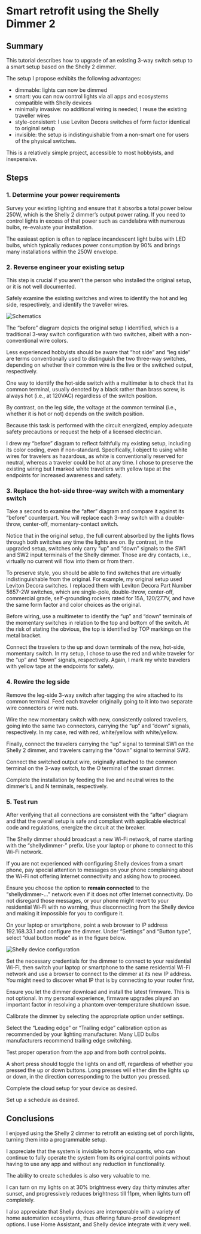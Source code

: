 # Smart retrofit using the Shelly Dimmer 2

## Summary

This tutorial describes how to upgrade of an existing 3-way switch setup to a smart setup 
based on the Shelly 2 dimmer.

The setup I propose exhibits the following advantages:
- dimmable: lights can now be dimmed
- smart: you can now control lights via all apps and ecosystems compatible with Shelly devices
- minimally invasive: no additional wiring is needed; I reuse the existing traveller wires
- style-consistent: I use Leviton Decora switches of form factor identical to original setup
- invisible: the setup is indistinguishable from a non-smart one for users of the physical switches. 

This is a relatively simple project, accessible to most hobbyists, and inexpensive.

## Steps


### 1. Determine your power requirements

Survey your existing lighting and ensure that it absorbs a total power below 250W, which is the 
Shelly 2 dimmer’s output power rating. If you need to control lights in excess of that power 
such as candelabra with numerous bulbs, re-evaluate your installation. 

The easieast option is often to replace incandescent light bulbs with LED bulbs, which typically 
reduces power consumption by 90% and brings many installations within the 250W envelope.

### 2. Reverse engineer your existing setup

This step is crucial if you aren't the person who installed the original setup, or it is not well documented.

Safely examine the existing switches and wires to identify the hot and leg side, respectively, and identify the traveller wires. 

<img src="images/Schematics-72dpi.jpg"
  title="Schematics"
  style="display: inline-block; margin: 0 auto; max-width: 80%">

The “before” diagram depicts the original setup I identified, which is a traditional 3-way switch 
configuration with two switches, albeit with a non-conventional wire colors.

Less experienced hobbyists should be aware that “hot side” and “leg side” are terms conventionally 
used to distinguish the two three-way switches, depending on whether their common wire is the live
or the switched output, respectively.

One way to identify the hot-side switch with a multimeter is to check that its common terminal, 
usually denoted by a black rather than brass screw, is always hot (i.e., at 120VAC) regardless 
of the switch position.  

By contrast, on the leg side, the voltage at the common terminal (i.e., whether it is hot or not)
depends on the switch position. 

Because this task is performed with the circuit energized, employ adequate safety precautions or
request the help of a licensed electrician.

I drew my “before” diagram to reflect faithfully my existing setup, including its color coding, 
even if non-standard. Specifically, I object to using white wires for travelers as hazardous, 
as white is conventionally reserved for neutral, whereas a traveler could be hot at any time. 
I chose to preserve the existing wiring but I marked white travellers with yellow tape at the 
endpoints for increased awareness and safety.

### 3. Replace the hot-side three-way switch with a momentary switch

Take a second to examine the “after” diagram and compare it against its “before” counterpart. 
You will replace each 3-way switch with a double-throw, center-off, momentary-contact switch. 

Notice that in the original setup, the full current absorbed by the lights flows through both 
switches any time the lights are on. By contrast, in the upgraded setup, switches only carry 
“up” and “down” signals to the SW1 and SW2 input terminals of the Shelly dimmer. 
Those are dry contacts, i.e., virtually no current will flow into them or from them.

To preserve style, you should be able to find switches that are virtually indistinguishable from the original. 
For example, my original setup used Leviton Decora switches. I replaced them with Leviton Decora 
Part Number 5657-2W switches, which are single-pole, double-throw, center-off, commercial grade, 
self-grounding rockers rated for 15A, 120/277V, and have the same form factor and color choices as the original.

Before wiring, use a multimeter to identify the “up” and “down” terminals of the momentary switches 
in relation to the top and bottom of the switch. At the risk of stating the obvious, the top is identified 
by TOP markings on the metal bracket.

Connect the travelers to the up and down terminals of the new, hot-side, momentary switch. 
In my setup, I chose to use the red and white traveler for the “up” and “down” signals, respectively.
Again, I mark my white travelers with yellow tape at the endpoints for safety.


### 4. Rewire the leg side

Remove the leg-side 3-way switch after tagging the wire attached to its common terminal. 
Feed each traveler originally going to it into two separate wire connectors or wire nuts.

Wire the new momentary switch with new, consistently colored travellers, going into the same
two connectors, carrying the “up” and “down” signals, respectively. In my case, red with red, 
white/yellow with white/yellow. 

Finally, connect the travelers carrying the “up” signal to terminal SW1 on the Shelly 2 dimmer,
and travelers carrying the “down” signal to terminal SW2.

Connect the switched output wire, originally attached to the common terminal on the 3-way switch, 
to the O terminal of the smart dimmer.

Complete the installation by feeding the live and neutral wires to the dimmer’s L and N terminals, respectively.


### 5. Test run

After verifying that all connections are consistent with the “after” diagram and that the overall setup 
is safe and compliant with applicable electrical code and regulations, energize the circuit at the breaker.

The Shelly dimmer should broadcast a new Wi-Fi network, of name starting with the “shellydimmer-” prefix. 
Use your laptop or phone to connect to this Wi-Fi network. 

If you are not experienced with configuring Shelly devices from a smart phone, pay special attention 
to messages on your phone complaining about the Wi-Fi not offering Internet connectivity and asking how to proceed. 

Ensure you choose the option to **remain connected** to the “shellydimmer-…” network 
even if it does not offer Internet connectivity. Do not disregard those messages, or your phone 
might revert to your residential Wi-Fi with no warning, thus disconnecting from the Shelly device 
and making it impossible for you to configure it.

On your laptop or smartphone, point a web browser to IP address 192.168.33.1 and configure the dimmer. 
Under “Settings” and “Button type”, select “dual button mode” as in the figure below.

<img src="images/50%20Configuration.jpg"
  title="Shelly device configuration"
  style="display: inline-block; margin: 0 auto; max-width: 80%">

Set the necessary credentials for the dimmer to connect to your residential Wi-Fi, then switch your laptop 
or smartphone to the same residential Wi-Fi network and use a browser to connect to the dimmer at its new IP address.
You might need to discover what IP that is by connecting to your router first. 

Ensure you let the dimmer download and install the latest firmware. 
This is not optional. 
In my personal experience, firmware upgrades played an important factor in resolving a phantom over-temperature shutdown issue.

Calibrate the dimmer by selecting the appropriate option under settings.

Select the “Leading edge” or “Trailing edge” calibration option as recommended by your lighting manufacturer. 
Many LED bulbs manufacturers recommend trailing edge switching.

Test proper operation from the app and from both control points.

A short press should toggle the lights on and off, regardless of whether you pressed the up or down buttons. 
Long presses will either dim the lights up or down, in the direction corresponding to the button you pressed.

Complete the cloud setup for your device as desired. 

Set up a schedule as desired.



## Conclusions

I enjoyed using the Shelly 2 dimmer to retrofit an existing set of porch lights, turning them into a programmable setup. 

I appreciate that the system is invisible to home occupants, who can continue to fully operate the system 
from its original control points without having to use any app and without any reduction in functionality.

The ability to create schedules is also very valuable to me. 

I can turn on my lights on at 30% brightness every day thirty minutes after sunset, and progressively reduces brightness till 11pm, when lights turn off completely. 

I also appreciate that Shelly devices are interoperable with a variety of home automation ecosystems, thus offering future-proof development options. I use Home Assistant, and Shelly device integrate with it very well.
